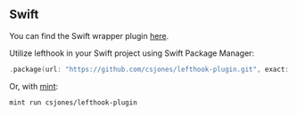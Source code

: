 ## Swift

You can find the Swift wrapper plugin [here](https://github.com/csjones/lefthook-plugin).

Utilize lefthook in your Swift project using Swift Package Manager:

```swift
.package(url: "https://github.com/csjones/lefthook-plugin.git", exact: "1.11.15"),
```

Or, with [mint](https://github.com/yonaskolb/Mint):

```bash
mint run csjones/lefthook-plugin
```

